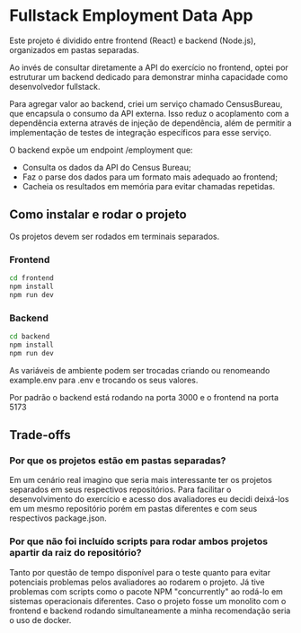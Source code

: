 # Fullstack Employment Data App

Este projeto é dividido entre frontend (React) e backend (Node.js), organizados em pastas separadas.

Ao invés de consultar diretamente a API do exercício no frontend, optei por estruturar um backend dedicado para demonstrar minha capacidade como desenvolvedor fullstack.

Para agregar valor ao backend, criei um serviço chamado CensusBureau, que encapsula o consumo da API externa. Isso reduz o acoplamento com a dependência externa através de injeção de dependência, além de permitir a implementação de testes de integração específicos para esse serviço.

O backend expõe um endpoint /employment que:

- Consulta os dados da API do Census Bureau;
- Faz o parse dos dados para um formato mais adequado ao frontend;
- Cacheia os resultados em memória para evitar chamadas repetidas.

## Como instalar e rodar o projeto

Os projetos devem ser rodados em terminais separados.

### Frontend

```bash
cd frontend
npm install
npm run dev
```

### Backend

```bash
cd backend
npm install
npm run dev
```

As variáveis de ambiente podem ser trocadas criando ou renomeando example.env para .env e trocando os seus valores.

Por padrão o backend está rodando na porta 3000 e o frontend na porta 5173

## Trade-offs

### Por que os projetos estão em pastas separadas?

Em um cenário real imagino que seria mais interessante ter os projetos separados em seus respectivos repositórios. Para facilitar o desenvolvimento do exercício e acesso dos avaliadores eu decidi deixá-los em um mesmo repositório porém em pastas diferentes e com seus respectivos package.json.

### Por que não foi incluído scripts para rodar ambos projetos apartir da raiz do repositório?

Tanto por questão de tempo disponível para o teste quanto para evitar potenciais problemas pelos avaliadores ao rodarem o projeto. Já tive problemas com scripts como o pacote NPM "concurrently" ao rodá-lo em sistemas operacionais diferentes. Caso o projeto fosse um monolito com o frontend e backend rodando simultaneamente a minha recomendação seria o uso de docker.
